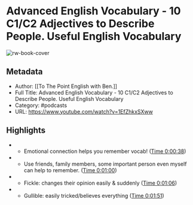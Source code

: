 # Advanced English Vocabulary - 10 C1/C2 Adjectives to Describe People. Useful English Vocabulary

![rw-book-cover](https://i.ytimg.com/vi/1EfZhkxSXww/hqdefault.jpg)

## Metadata
- Author: [[To The Point English with Ben.]]
- Full Title: Advanced English Vocabulary - 10 C1/C2 Adjectives to Describe People. Useful English Vocabulary
- Category: #podcasts
- URL: https://www.youtube.com/watch?v=1EfZhkxSXww

## Highlights
- - Emotional connection helps you remember vocab! ([Time 0:00:38](https://reclipped.com/a/QD9qZLWpEeyc3m-3Te-0iw#38))
- - Use friends, family members, some important person even myself can help to remember. ([Time 0:01:00](https://reclipped.com/a/ehf7ZrWpEeyc34eshRfO_w#60))
- - Fickle: changes their opinion easily & suddenly ([Time 0:01:06](https://reclipped.com/a/1DB2ULWpEeyc4P_rwVA5sg#66))
- - Gullible: easily tricked/believes everything ([Time 0:01:51](https://reclipped.com/a/GDKiLrWqEeyc4lMZEFIgGQ#111))
